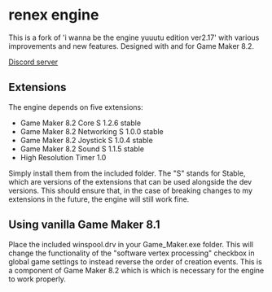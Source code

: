 # renex engine

This is a fork of 'i wanna be the engine yuuutu edition ver2.17' with various
improvements and new features. Designed with and for Game Maker 8.2.

[Discord server](http://discord.gg/aWh9rFDHDA)

## Extensions

The engine depends on five extensions:

- Game Maker 8.2 Core S 1.2.6 stable
- Game Maker 8.2 Networking S 1.0.0 stable
- Game Maker 8.2 Joystick S 1.0.4 stable
- Game Maker 8.2 Sound S 1.1.5 stable
- High Resolution Timer 1.0

Simply install them from the included folder. The "S" stands for Stable, which
are versions of the extensions that can be used alongside the dev versions. This
should ensure that, in the case of breaking changes to my extensions in the
future, the engine will still work fine.

## Using vanilla Game Maker 8.1

Place the included winspool.drv in your Game_Maker.exe folder. This will change
the functionality of the "software vertex processing" checkbox in global game
settings to instead reverse the order of creation events. This is a component of
Game Maker 8.2 which is which is necessary for the engine to work properly.
